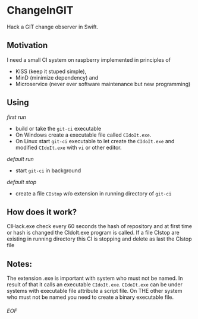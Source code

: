 # ChangeInGIT
Hack a GIT change observer in Swift.

## Motivation
I need a small CI system on raspberry implemented in principles of 
* KISS (keep it stuped simple), 
* MinD (minimize dependency) and 
* Microservice (never ever software maintenance but new programming)

## Using

_first run_

* build or take the ``git-ci`` executable
* On Windows create a executable file called ``CIdoIt.exe``.
* On Linux start ``git-ci`` executable to let create the ``CIdoIt.exe`` and modified ``CIdoIt.exe`` with ``vi`` or other editor. 

_default run_

* start ``git-ci`` in background

_default stop_

* create a file ``CIstop`` w/o extension in running directory of ``git-ci``

## How does it work?
CIHack.exe check every 60 seconds the hash of repository and at first time or hash is changed the CIdoIt.exe program is called. If a file CIstop are existing in running directory this CI is stopping and delete as last the CIstop file

## Notes:
The extension .exe is important with system who must not be named. In result of that it calls an executable ``CIdoIt.exe``. ``CIdoIt.exe`` can be under systems with executable file attribute a script file. On THE other system who must not be named you need to create a binary executable file.


###### EOF
